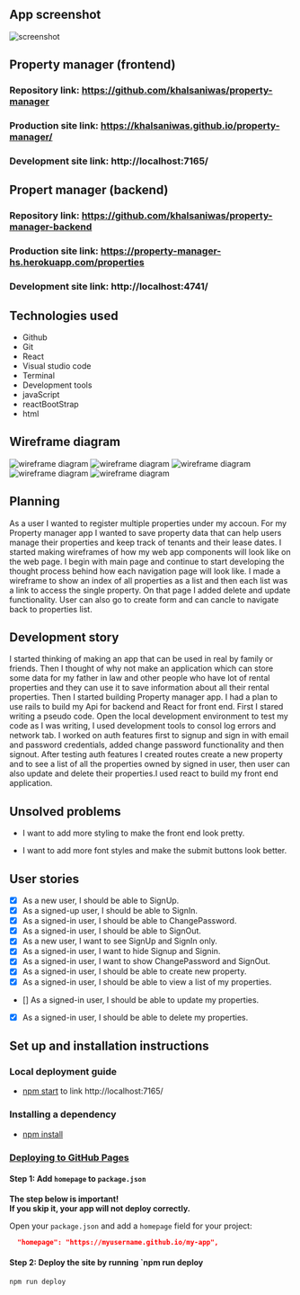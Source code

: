 ## App screenshot
![screenshot](https://i.imgur.com/9Otp7m1.jpg)

## Property manager (frontend)
### Repository link: https://github.com/khalsaniwas/property-manager
### Production site link: https://khalsaniwas.github.io/property-manager/
### Development site link: http://localhost:7165/

## Propert manager (backend)
### Repository link: https://github.com/khalsaniwas/property-manager-backend
### Production site link: https://property-manager-hs.herokuapp.com/properties
### Development site link: http://localhost:4741/
 
## Technologies used
- Github
- Git
- React
- Visual studio code
- Terminal
- Development tools
- javaScript
- reactBootStrap
- html

## Wireframe diagram
![wireframe diagram](https://i.imgur.com/iBuvWZx.png)
![wireframe diagram](https://i.imgur.com/TtBHsQr.png)
![wireframe diagram](https://i.imgur.com/xNAzSW6.png)
![wireframe diagram](https://i.imgur.com/JgZIOOC.png)
![wireframe diagram](https://i.imgur.com/Fi5OdDm.png)

## Planning
As a user I wanted to register multiple properties under my accoun. For my Property manager app I wanted to save property data that can help users manage their properties and keep track of tenants and their lease dates.
I started making wireframes of how my web app components will look like on the web page. I begin with main page and continue to start developing the thought process behind how each navigation page will look like. I made a wireframe to show an index of all properties as a list and then each list was a link to access the single property. On that page I added delete and update functionality. User can also go to create form and can cancle to navigate back to properties list. 

## Development story
I started thinking of making an app that can be used in real by family or friends. Then I thought of why not make an application which can store some data for my father in law and other people who have lot of rental properties and they can use it to save information about all their rental properties. Then I started building Property manager app. I had a plan to use rails to build my Api for backend and React for front end. First I stared writing a pseudo code. Open the local development environment to test my code as I was writing, I used development tools to consol log errors and network tab. I worked on auth features first to signup and sign in with email and password credentials, added change password functionality and then signout. After testing auth features I created routes create a new property and to see a list of all the properties owned by signed in user, then user can also update and delete their properties.I used react to build my front end application.

## Unsolved problems
- I want to add more styling to make the front end look pretty. 

- I want to add more font styles and make the submit buttons look better.

## User stories

* [x] As a new user, I should be able to SignUp.
* [x] As a signed-up user, I should be able to SignIn.
* [x] As a signed-in user, I should be able to ChangePassword.
* [x] As a signed-in user, I should be able to SignOut.
* [x] As a new user, I want to see SignUp and SignIn only.
* [x] As a signed-in user, I want to hide Signup and Signin.
* [x] As a signed-in user, I want to show ChangePassword and SignOut.
* [x] As a signed-in user, I should be able to create new property.
* [x] As a signed-in user, I should be able to view a list of my properties.
* [] As a signed-in user, I should be able to update my properties.
* [x] As a signed-in user, I should be able to delete my properties.

## Set up and installation instructions

### Local deployment guide
- [npm start](#npm-start) to link http://localhost:7165/
### Installing a dependency
- [npm install](#npm-install)
### [Deploying to GitHub Pages](https://pages.github.com/)

#### Step 1: Add `homepage` to `package.json`

**The step below is important!**<br>
**If you skip it, your app will not deploy correctly.**

Open your `package.json` and add a `homepage` field for your project:

```json
  "homepage": "https://myusername.github.io/my-app",
```
#### Step 2: Deploy the site by running `npm run deploy
```sh
npm run deploy
```


